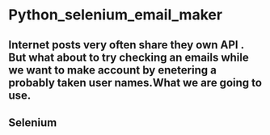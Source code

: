 # **Python_selenium_email_maker**

Internet posts very often share they own API . But what about to try checking an emails while we want to make account by enetering a probably taken user names.What we are going to use.
---
## Selenium

